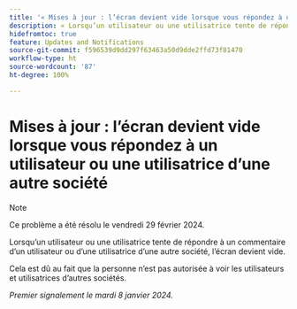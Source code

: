 ```yaml
---
title: '« Mises à jour : l’écran devient vide lorsque vous répondez à un utilisateur ou une utilisatrice d’une autre société »'
description: « Lorsqu’un utilisateur ou une utilisatrice tente de répondre à un commentaire d’un utilisateur ou d’une utilisatrice d’une autre société, l’écran devient vide. »
hidefromtoc: true
feature: Updates and Notifications
source-git-commit: f596539d9dd297f63463a50d9dde2ffd73f81470
workflow-type: ht
source-wordcount: '87'
ht-degree: 100%

---
```



# Mises à jour : l’écran devient vide lorsque vous répondez à un utilisateur ou une utilisatrice d’une autre société

>[!NOTE]
>
>Ce problème a été résolu le vendredi 29 février 2024.

Lorsqu’un utilisateur ou une utilisatrice tente de répondre à un commentaire d’un utilisateur ou d’une utilisatrice d’une autre société, l’écran devient vide.

Cela est dû au fait que la personne n’est pas autorisée à voir les utilisateurs et utilisatrices d’autres sociétés.

_Premier signalement le mardi 8 janvier 2024._

